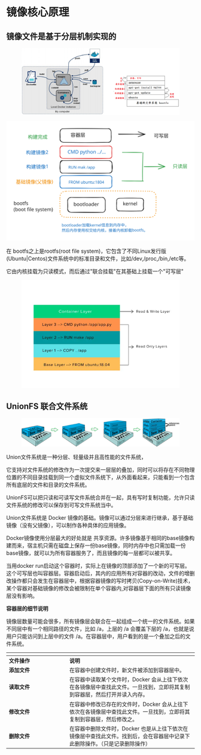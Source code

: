 # 镜像核心原理

## 镜像文件是基于分层机制实现的

<figure><img src="../../../.gitbook/assets/image (12).png" alt=""><figcaption></figcaption></figure>

<img src="../../../.gitbook/assets/file.excalidraw (1).svg" alt="" class="gitbook-drawing">

在 bootfs之上是rootfs(root file system)，它包含了不同Linux发行版(Ubuntu|Centos)文件系统中的标准目录和文件，比如/dev,/proc,/bin,/etc等。

它由内核挂载为只读模式，而后通过"联合挂载"在其基础上挂载一个"可写层"

<figure><img src="../../../.gitbook/assets/image (13).png" alt=""><figcaption></figcaption></figure>

## UnionFS 联合文件系统

<figure><img src="../../../.gitbook/assets/image (14).png" alt=""><figcaption></figcaption></figure>

Union文件系统是一种分层、轻量级并且高性能的文件系统，

它支持对文件系统的修改作为一次提交来一层层的叠加，同时可以将存在不同物理位置的不同目录挂载到同一个虚拟文件系统下，从外面看起来，只能看到一个包含所有底层的文件和目录的文件系统。

UnionFS可以把只读和可读写文件系统合并在一起，具有写时复制功能，允许只读文件系统的修改可以保存到可写文件系统当中。



Union文件系统是 Docker 镜像的基础。镜像可以通过分层来进行继承，基于基础镜像（没有父镜像），可以制作各种具体的应用镜像。

Docker镜像使用分层最大的好处就是 共享资源。许多镜像基于相同的base镜像构建而来，宿主机只需在磁盘上保存一份base镜像，同时内存中也只需加载一份base镜像，就可以为所有容器服务了，而且镜像的每一层都可以被共享。

当用docker run启动这个容器时，实际上在镜像的顶部添加了一个新的可写层。这个可写层也叫容器层。容器启动后，其内的应用所有对容器的改动，文件的增删改操作都只会发生在容器层中，根据容器镜像的写时拷贝(Copy-on-Write)技术，某个容器对基础镜像的修改会被限制在单个容器内,对容器层下面的所有只读镜像层没有影响。



**容器层的细节说明**

镜像层数量可能会很多，所有镜像层会联合在一起组成一个统一的文件系统。如果不同层中有一个相同路径的文件，比如 /a，上层的 /a 会覆盖下层的 /a，也就是说用户只能访问到上层中的文件 /a。在容器层中，用户看到的是一个叠加之后的文件系统。

<table data-header-hidden><thead><tr><th width="148"></th><th></th></tr></thead><tbody><tr><td><strong>文件操作</strong></td><td><strong>说明</strong></td></tr><tr><td><strong>添加文件</strong></td><td>在容器中创建文件时，新文件被添加到容器层中。</td></tr><tr><td><strong>读取文件</strong></td><td>在容器中读取某个文件时，Docker 会从上往下依次在各镜像层中查找此文件。一旦找到，立即将其复制到容器层，然后打开并读入内存。</td></tr><tr><td><strong>修改文件</strong></td><td>在容器中修改已存在的文件时，Docker 会从上往下依次在各镜像层中查找此文件。一旦找到，立即将其复制到容器层，然后修改之。</td></tr><tr><td><strong>删除文件</strong></td><td>在容器中删除文件时，Docker 也是从上往下依次在镜像层中查找此文件。找到后，会在容器层中记录下此删除操作。（只是记录删除操作）</td></tr></tbody></table>
